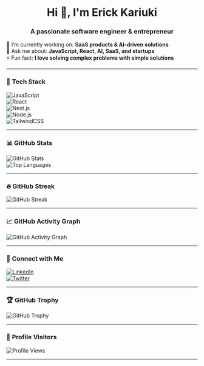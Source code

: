 <h1 align="center">Hi 👋, I'm Erick Kariuki</h1>
<h3 align="center">A passionate software engineer & entrepreneur</h3>

🌱 I’m currently working on: **SaaS products & AI-driven solutions**  
💬 Ask me about: **JavaScript, React, AI, SaaS, and startups**  
⚡ Fun fact: **I love solving complex problems with simple solutions**  

---

### 🚀 **Tech Stack**  
![JavaScript](https://img.shields.io/badge/JavaScript-F7DF1E?style=for-the-badge&logo=javascript&logoColor=black)  
![React](https://img.shields.io/badge/React-61DAFB?style=for-the-badge&logo=react&logoColor=black)  
![Next.js](https://img.shields.io/badge/Next.js-000000?style=for-the-badge&logo=nextdotjs&logoColor=white)  
![Node.js](https://img.shields.io/badge/Node.js-339933?style=for-the-badge&logo=nodedotjs&logoColor=white)  
![TailwindCSS](https://img.shields.io/badge/TailwindCSS-38B2AC?style=for-the-badge&logo=tailwindcss&logoColor=white)  

---

### 📊 **GitHub Stats**  
![GitHub Stats](https://github-readme-stats.vercel.app/api?username=erikdevs&show_icons=true&theme=radical)  
![Top Languages](https://github-readme-stats.vercel.app/api/top-langs/?username=erikdevs&layout=compact&theme=radical)  

---

### 🔥 **GitHub Streak**  
![GitHub Streak](https://streak-stats.demolab.com?user=erikdevs&theme=dark)  

---

### 📈 **GitHub Activity Graph**  
![GitHub Activity Graph](https://github-readme-activity-graph.cyclic.app/graph?username=erikdevs&theme=github-dark)  

---

### 🔗 **Connect with Me**  
[![LinkedIn](https://img.shields.io/badge/LinkedIn-blue?style=for-the-badge&logo=linkedin)](https://linkedin.com/in/yourprofile)  
[![Twitter](https://img.shields.io/badge/Twitter-1DA1F2?style=for-the-badge&logo=twitter&logoColor=white)](https://twitter.com/yourprofile)  

---

### 🏆 **GitHub Trophy**  
![GitHub Trophy](https://github-profile-trophy.vercel.app/?username=erikdevs&theme=darkhub)  

---

### 👀 **Profile Visitors**  
![Profile Views](https://komarev.com/ghpvc/?username=erikdevs&label=Profile%20views&color=0e75b6&style=flat)  

---

